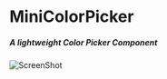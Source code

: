 # MiniColorPicker
##### A lightweight Color Picker Component
![ScreenShot](https://raw.github.com/jjssman/MiniColorPicker/master/img/screenie.png)
